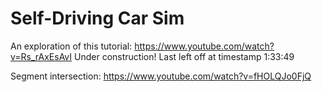# Self-Driving Car Sim

An exploration of this tutorial:
https://www.youtube.com/watch?v=Rs_rAxEsAvI
Under construction! Last left off at timestamp 1:33:49

Segment intersection:
https://www.youtube.com/watch?v=fHOLQJo0FjQ
